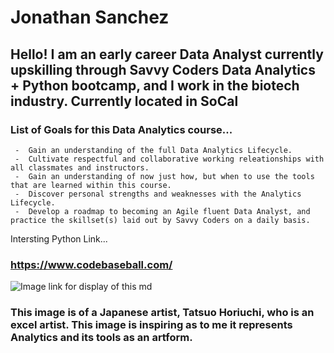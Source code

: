 # Jonathan Sanchez

## Hello!  I am an early career Data Analyst currently upskilling through Savvy Coders Data Analytics + Python bootcamp, and I work in the biotech industry.  Currently located in SoCal

### List of Goals for this Data Analytics course...
     -  Gain an understanding of the full Data Analytics Lifecycle.
     -  Cultivate respectful and collaborative working releationships with all classmates and instructors.
     -  Gain an understanding of now just how, but when to use the tools that are learned within this course.
     -  Discover personal strengths and weaknesses with the Analytics Lifecycle.
     -  Develop a roadmap to becoming an Agile fluent Data Analyst, and practice the skillset(s) laid out by Savvy Coders on a daily basis.


Intersting Python Link...
### https://www.codebaseball.com/





![Image link for display of this md](https://www.thisiscolossal.com/wp-content/uploads/2017/12/excel-7.jpg)

### This image is of a Japanese artist, Tatsuo Horiuchi, who is an excel artist.  This image is inspiring as to me it represents Analytics and its tools as an artform.
